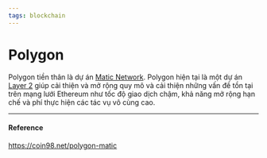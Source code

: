 ```yaml
---
tags: blockchain
---
```


# Polygon

Polygon tiền thân là dự án [Matic Network](https://coin98.net/matic-network-matic). Polygon hiện tại là một dự án [Layer 2](https://coin98.net/layer-2) giúp cải thiện và mở rộng quy mô và cải thiện những vấn đề tồn tại trên mạng lưới Ethereum như tốc độ giao dịch chậm, khả năng mở rộng hạn chế và phí thực hiện các tác vụ vô cùng cao.

---
#### Reference
https://coin98.net/polygon-matic
